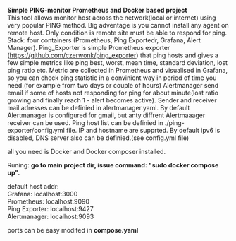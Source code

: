 **Simple PING-monitor Prometheus and Docker based project**\
This tool allows monitor host across the network(local or internet) using very popular PING method. Big adventage is you cannot install any agent on
remote host. Only condition is remote site must be able to respond for ping.
Stack: four  containers (Prometheus, Ping Exportedr, Grafana, Alert Manager). 
Ping_Exporter is simple Prometheus exporter (https://github.com/czerwonk/ping_exporter) that ping hosts and gives a few simple metrics like ping best, worst, mean time, standard deviation, lost ping ratio etc.
Metric are collected in Prometheus and visualised in Grafana, so you can check ping statistic in a convinient way in period of time you need.(for example from two days or couple of hours)
Alertmanager send email if some of hosts not responding for ping for about minute(lost ratio growing and finally reach 1 - alert becomes active). Sender and receiver mail adresses can be definied in alertmanager.yaml. By default Alertmanager is configured for gmail, but anty diffrent Alertmaaager receiver can be used.
Ping host list can be definied in  ./ping-exporter/config.yml file. IP and hostname are supprted. By default ipv6 is disabled, DNS server also can be definied.(see config.yml file)

all you need is Docker and Docker composer installed. 

Runing: **go to main project dir, issue command: "sudo docker compose up".**



default host addr:\
Grafana: localhost:3000\
Prometheus: localhost:9090\
Ping Exporter: localhost:9427\
Alertmanager: localhost:9093

ports can be easy modifed in **compose.yaml** 